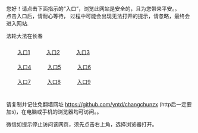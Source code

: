 您好！请点击下面指示的“入口”，浏览此网站是安全的，且为您带来平安。。 <br/>
点击入口后，请耐心等待， 过程中可能会出现无法打开的提示，请忽略，最终会进入网站. </br>

法轮大法在长春<br/>
<div style="padding:10px"><a style="margin:20px" target="_blank" href="https://d31h5r9ijriso0.cloudfront.net/2Qpsp?arrfoc" id="ccLink1" rel="nofollow">入口1</a> <a target="_blank" style="margin:20px" href="https://d1qhsnofcxeliu.cloudfront.net/2Qpsp?jxmvk" id="ccLink2" rel="nofollow">入口2</a> <a style="margin:20px" target="_blank" href="https://d1dgb5fmflq0g5.cloudfront.net/2Qpsp?xjqpjaji" id="ccLink3" rel="nofollow">入口3</a></div>

<div style="padding:10px" ><a style="margin:20px" target="_blank" href="https://d31h5r9ijriso0.cloudfront.net/2Qpsp?arrfoc" id="ccLink4" rel="nofollow">入口4</a> <a style="margin:20px" href="https://d1qhsnofcxeliu.cloudfront.net/2Qpsp?jxmvk" target="_blank" id="ccLink5" rel="nofollow">入口5</a> <a style="margin:20px" href="https://d1dgb5fmflq0g5.cloudfront.net/2Qpsp?xjqpjaji" target="_blank" id="ccLink6" rel="nofollow">入口6</a></div>

<div style="padding:10px"><a style="margin:20px" target="_blank" href="https://d31h5r9ijriso0.cloudfront.net/2Qpsp?arrfoc" id="ccLink7" rel="nofollow">入口7</a> <a style="margin:20px" href="https://d1qhsnofcxeliu.cloudfront.net/2Qpsp?jxmvk" target="_blank" id="ccLink8" rel="nofollow">入口8</a> <a style="margin:20px" target="_blank" href="https://d1dgb5fmflq0g5.cloudfront.net/2Qpsp?xjqpjaji" id="ccLink9" rel="nofollow">入口9</a></div>

<br/>



请复制并记住免翻墙网址 https://github.com/yntd/changchunzx (http后一定要加s)，在电脑或手机的浏览器均可访问。。<br/>

微信如提示停止访问该网页，须先点击右上角，选择浏览器打开。

